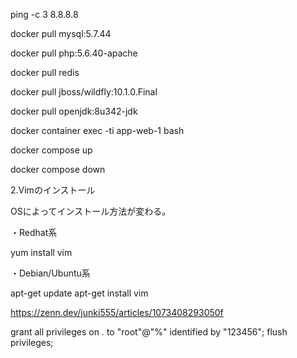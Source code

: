 ping -c 3 8.8.8.8

docker pull mysql:5.7.44

docker pull php:5.6.40-apache

docker pull redis

docker pull jboss/wildfly:10.1.0.Final

docker pull openjdk:8u342-jdk

docker container exec -ti app-web-1 bash

docker compose up

docker compose down

2.Vimのインストール

OSによってインストール方法が変わる。

・Redhat系

yum install vim

・Debian/Ubuntu系

apt-get update
apt-get install vim

https://zenn.dev/junki555/articles/1073408293050f


grant all privileges on *.* to "root"@"%" identified by "123456";
 flush privileges;